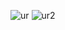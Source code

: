 ![ur](https://user-images.githubusercontent.com/59121449/111693041-08a48080-8828-11eb-9d91-7ef61edcc04a.PNG)
![ur2](https://user-images.githubusercontent.com/59121449/111693309-5e792880-8828-11eb-9758-b80a0a3c44fd.PNG)


